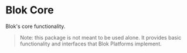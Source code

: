 Blok Core
=========

Blok's core functionality.

> Note: this package is not meant to be used alone. It provides
> basic functionality and interfaces that Blok Platforms implement.
